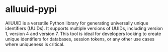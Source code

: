 # alluuid-pypi
AllUUID is a versatile Python library for generating universally unique identifiers (UUIDs). It supports multiple versions of UUIDs, including version 1, version 4 and version 7. This tool is ideal for developers looking to create unique identifiers for databases, session tokens, or any other use cases where uniqueness is critical.
